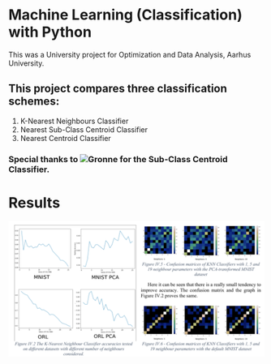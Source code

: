 # Machine Learning (Classification) with Python
This was a University project for Optimization and Data Analysis, Aarhus University.


## This project compares three classification schemes:
1. K-Nearest Neighbours Classifier
2. Nearest Sub-Class Centroid Classifier
3. Nearest Centroid Classifier 

### Special thanks to ![Gronne](https://github.com/gronne) for the Sub-Class Centroid Classifier.

# Results
![Part of the results](results_part.png)
